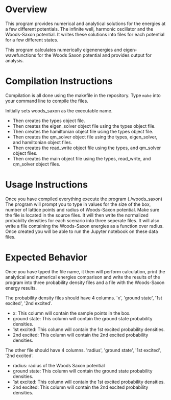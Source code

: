 # Overview
This program provides numerical and analytical solutions for the energies at a few different potentials. The infinite well, harmonic 
oscillator and the Woods-Saxon potential. It writes these solutions into files for each potential for a few different states.
 
This program calculates numerically eigenenergies and eigen-wavefunctions for the Woods Saxon potential and provides output for analysis.


# Compilation Instructions
Compilation is all done using the makefile in the repository. Type `make` into your command line to compile the files.

Initially sets woods_saxon as the executable name.
- Then creates the types object file.
- Then creates the eigen_solver object file using the types object file.
- Then creates the hamiltonian object file using the types object file.
- Then creates the qm_solver object file using the types, eigen_solver, and hamiltonian object files.
- Then creates the read_write object file using the types, and qm_solver object files.
- Then creates the main object file using the types, read_write, and qm_solver object files.


# Usage Instructions 
Once you have compiled everything execute the program (./woods_saxon)
The program will prompt you to type in values for the size of the box, number of lattice points and radius of Woods-Saxon potential. Make sure the file is located in the source files.
It will then write the normalized probabilty densities for each scenario into three seperate files.
It will also write a file containing the Woods-Saxon energies as a function over radius.
Once created you will be able to run the Jupyter notebook on these data files. 


# Expected Behavior
Once you have typed the file name, it then will perform calculation, print the analytical and numerical energies comparison and write the results of the program into 
three probability density files and a file with the Woods-Saxon energy results.

The probability density files should have 4 columns. 'x', 'ground state', '1st excited', '2nd excited'.

- x: This column will contain the sample points in the box.
- ground state: This column will contain the ground state probability densities.
- 1st excited: This column will contain the 1st excited probability densities.
- 2nd excited: This column will contain the 2nd excited probability densities.

The other file should have 4 columns. 'radius', 'ground state', '1st excited', '2nd excited'.

- radius: radius of the Woods Saxon potential
- ground state: This column will contain the ground state probability densities.
- 1st excited: This column will contain the 1st excited probability densities.
- 2nd excited: This column will contain the 2nd excited probability densities.
